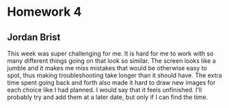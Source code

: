 # Homework 4
## Jordan Brist

This week was super challenging for me. It is hard for me to work with so many different things going on that look so similar. The screen looks like a jumble and it makes me miss mistakes that would be otherwise easy to spot, thus making troubleshooting take longer than it should have. The extra time spent going back and forth also made it hard to draw new images for each choice like I had planned. I would say that it feels unfinished. I'll probably try and add them at a later date, but only if I can find the time. 